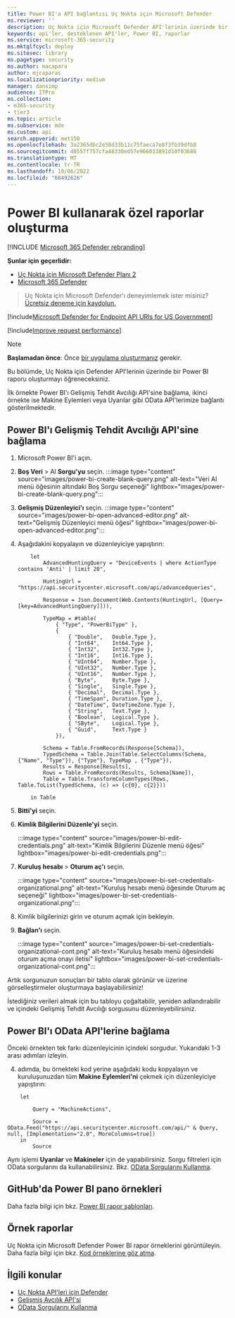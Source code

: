 ```yaml
---
title: Power BI'a API bağlantısı Uç Nokta için Microsoft Defender
ms.reviewer: ''
description: Uç Nokta için Microsoft Defender API'lerinin üzerinde bir Power Business Intelligence (BI) raporu oluşturun.
keywords: api'ler, desteklenen API'ler, Power BI, raporlar
ms.service: microsoft-365-security
ms.mktglfcycl: deploy
ms.sitesec: library
ms.pagetype: security
ms.author: macapara
author: mjcaparas
ms.localizationpriority: medium
manager: dansimp
audience: ITPro
ms.collection:
- m365-security
- tier3
ms.topic: article
ms.subservice: mde
ms.custom: api
search.appverid: met150
ms.openlocfilehash: 3a2365dbc2e58d33b11c75faeca7e8f3fb39dfb8
ms.sourcegitcommit: d0557f757cfa48330ed57e966033891d10f03688
ms.translationtype: MT
ms.contentlocale: tr-TR
ms.lasthandoff: 10/06/2022
ms.locfileid: "68492626"
---
```

# <a name="create-custom-reports-using-power-bi"></a>Power BI kullanarak özel raporlar oluşturma

[!INCLUDE [Microsoft 365 Defender rebranding](../../includes/microsoft-defender.md)]

**Şunlar için geçerlidir:**
- [Uç Nokta için Microsoft Defender Planı 2](https://go.microsoft.com/fwlink/p/?linkid=2154037)
- [Microsoft 365 Defender](https://go.microsoft.com/fwlink/?linkid=2118804)

>Uç Nokta için Microsoft Defender'ı deneyimlemek ister misiniz? [Ücretsiz deneme için kaydolun.](https://signup.microsoft.com/create-account/signup?products=7f379fee-c4f9-4278-b0a1-e4c8c2fcdf7e&ru=https://aka.ms/MDEp2OpenTrial?ocid=docs-wdatp-exposedapis-abovefoldlink)

[!include[Microsoft Defender for Endpoint API URIs for US Government](../../includes/microsoft-defender-api-usgov.md)]

[!include[Improve request performance](../../includes/improve-request-performance.md)]

> [!NOTE]
>**Başlamadan önce**: Önce [bir uygulama oluşturmanız](/microsoft-365/security/defender-endpoint/apis-intro) gerekir.

Bu bölümde, Uç Nokta için Defender API'lerinin üzerinde bir Power BI raporu oluşturmayı öğreneceksiniz.

İlk örnekte Power BI'ı Gelişmiş Tehdit Avcılığı API'sine bağlama, ikinci örnekte ise Makine Eylemleri veya Uyarılar gibi OData API'lerimize bağlantı gösterilmektedir.

## <a name="connect-power-bi-to-advanced-hunting-api"></a>Power BI'ı Gelişmiş Tehdit Avcılığı API'sine bağlama

1. Microsoft Power BI'i açın.

2. **Boş Veri** \> Al **Sorgu'yu** seçin.
   :::image type="content" source="images/power-bi-create-blank-query.png" alt-text="Veri Al menü öğesinin altındaki Boş Sorgu seçeneği" lightbox="images/power-bi-create-blank-query.png":::

3. **Gelişmiş Düzenleyici'ı** seçin.
   :::image type="content" source="images/power-bi-open-advanced-editor.png" alt-text="Gelişmiş Düzenleyici menü öğesi" lightbox="images/power-bi-open-advanced-editor.png":::

4. Aşağıdakini kopyalayın ve düzenleyiciye yapıştırın:

   ```
       let
           AdvancedHuntingQuery = "DeviceEvents | where ActionType contains 'Anti' | limit 20",
   
           HuntingUrl = "https://api.securitycenter.microsoft.com/api/advancedqueries",
   
           Response = Json.Document(Web.Contents(HuntingUrl, [Query=[key=AdvancedHuntingQuery]])),
   
           TypeMap = #table(
               { "Type", "PowerBiType" },
               {
                   { "Double",   Double.Type },
                   { "Int64",    Int64.Type },
                   { "Int32",    Int32.Type },
                   { "Int16",    Int16.Type },
                   { "UInt64",   Number.Type },
                   { "UInt32",   Number.Type },
                   { "UInt16",   Number.Type },
                   { "Byte",     Byte.Type },
                   { "Single",   Single.Type },
                   { "Decimal",  Decimal.Type },
                   { "TimeSpan", Duration.Type },
                   { "DateTime", DateTimeZone.Type },
                   { "String",   Text.Type },
                   { "Boolean",  Logical.Type },
                   { "SByte",    Logical.Type },
                   { "Guid",     Text.Type }
               }),
   
           Schema = Table.FromRecords(Response[Schema]),
           TypedSchema = Table.Join(Table.SelectColumns(Schema, {"Name", "Type"}), {"Type"}, TypeMap , {"Type"}),
           Results = Response[Results],
           Rows = Table.FromRecords(Results, Schema[Name]),
           Table = Table.TransformColumnTypes(Rows, Table.ToList(TypedSchema, (c) => {c{0}, c{2}}))
   
       in Table
   ```

5. **Bitti'yi** seçin.

6. **Kimlik Bilgilerini Düzenle'yi** seçin.

   :::image type="content" source="images/power-bi-edit-credentials.png" alt-text="Kimlik Bilgilerini Düzenle menü öğesi" lightbox="images/power-bi-edit-credentials.png":::

7. **Kuruluş hesabı** \> **Oturum aç'ı** seçin.

   :::image type="content" source="images/power-bi-set-credentials-organizational.png" alt-text="Kuruluş hesabı menü öğesinde Oturum aç seçeneği" lightbox="images/power-bi-set-credentials-organizational.png":::

8. Kimlik bilgilerinizi girin ve oturum açmak için bekleyin.

9. **Bağlan'ı** seçin.

   :::image type="content" source="images/power-bi-set-credentials-organizational-cont.png" alt-text="Kuruluş hesabı menü öğesindeki oturum açma onayı iletisi" lightbox="images/power-bi-set-credentials-organizational-cont.png":::

Artık sorgunuzun sonuçları bir tablo olarak görünür ve üzerine görselleştirmeler oluşturmaya başlayabilirsiniz!

İstediğiniz verileri almak için bu tabloyu çoğaltabilir, yeniden adlandırabilir ve içindeki Gelişmiş Tehdit Avcılığı sorgusunu düzenleyebilirsiniz.

## <a name="connect-power-bi-to-odata-apis"></a>Power BI'ı OData API'lerine bağlama

Önceki örnekten tek farkı düzenleyicinin içindeki sorgudur. Yukarıdaki 1-3 arası adımları izleyin.

4. adımda, bu örnekteki kod yerine aşağıdaki kodu kopyalayın ve kuruluşunuzdan tüm **Makine Eylemleri'ni** çekmek için düzenleyiciye yapıştırın:

```
    let

        Query = "MachineActions",

        Source = OData.Feed("https://api.securitycenter.microsoft.com/api/" & Query, null, [Implementation="2.0", MoreColumns=true])
    in
        Source
```

Aynı işlemi **Uyarılar** ve **Makineler** için de yapabilirsiniz.
Sorgu filtreleri için OData sorgularını da kullanabilirsiniz. Bkz. [OData Sorgularını Kullanma](exposed-apis-odata-samples.md).

## <a name="power-bi-dashboard-samples-in-github"></a>GitHub'da Power BI pano örnekleri

Daha fazla bilgi için bkz. [Power BI rapor şablonları](https://github.com/microsoft/MicrosoftDefenderATP-PowerBI).

## <a name="sample-reports"></a>Örnek raporlar

Uç Nokta için Microsoft Defender Power BI rapor örneklerini görüntüleyin. Daha fazla bilgi için bkz. [Kod örneklerine göz atma](/samples/browse/?products=mdatp).

## <a name="related-topics"></a>İlgili konular

- [Uç Nokta API'leri için Defender](apis-intro.md)
- [Gelişmiş Avcılık API'si](run-advanced-query-api.md)
- [OData Sorgularını Kullanma](exposed-apis-odata-samples.md)
